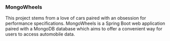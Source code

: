 ### MongoWheels

This project stems from a love of cars paired with an obsession for performance specifications. MongoWheels is a Spring Boot web application paired with a MongoDB database which aims to offer a convenient way for users to access automobile data.
